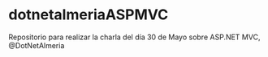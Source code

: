 # dotnetalmeriaASPMVC
Repositorio para realizar la charla del día 30 de Mayo sobre ASP.NET MVC, @DotNetAlmeria
